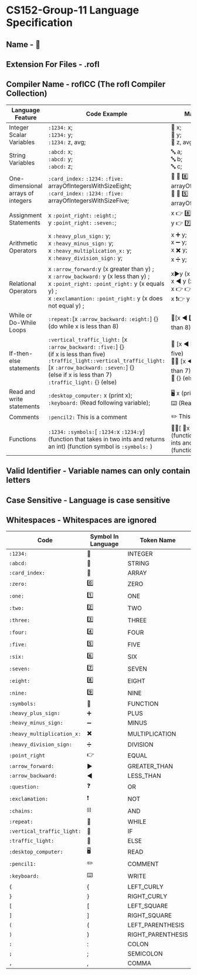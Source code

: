 # CS152-Group-11 Language Specification
## Name - :rofl:
## Extension For Files - .rofl
## Compiler Name - roflCC (The rofl Compiler Collection)
| Language Feature | Code Example |Markdown Example |
| ---------------- | ------------ | --------------- |
| Integer Scalar Variables | `:1234:` x; <br /> `:1234:` y; <br /> `:1234:` z, avg; |:1234: x;<br /> :1234: y; <br /> :1234: z, avg;
| String Variables | `:abcd:` x; <br /> `:abcd:` y; <br /> `:abcd:` z; | 🔤 a;<br /> 🔤 b; <br /> 🔤 c;
| One-dimensional arrays of integers | `:card_index:` `:1234:` `:five:` arrayOfIntegersWithSizeEight; <br />`:card_index:` `:1234:` `:five:` arrayOfIntegersWithSizeFive; | 📇 🔢 8️⃣ arrayOfIntegersWithSizeEight; <br /> 📇 🔢 5️⃣ arrayOfIntegersWithSizeFive; |
| Assignment Statements | x `:point_right:` `:eight:`; <br /> y `:point_right:` `:seven:`; |x 👉 8️⃣; <br /> y 👉 :seven:; |
| Arithmetic Operators | x `:heavy_plus_sign:` y; <br /> x `:heavy_minus_sign:` y; <br /> x `:heavy_multiplication_x:` y; <br /> x `:heavy_division_sign:` y; | x ➕ y; <br /> x ➖ y; <br /> x ✖️ y; <br /> x ➗ y;|
| Relational Operators | x `:arrow_forward:`y (x greater than y) ; <br /> x `:arrow_backward:` y (x less than y) ;  <br /> x `:point_right:` `:point_right:` y (x equals y) ; <br /> x `:exclamantion:` `:point_right:` y (x does not equal y) ; | x▶️y (x greater than y) ; <br /> x ◀️ y (x less than y) ; <br /> x 👉 👉 y (x equals y) ; <br /> x ❗👉 y (x does not equal y) ; | 
| While or Do-While Loops | `:repeat:`[x `:arrow_backward:` `:eight:`] {} <br />(do while x is less than 8) |  🔁[x ◀️ 8️⃣] (do while x is less than 8) | 
| If-then-else statements | `:vertical_traffic_light:` [x `:arrow_backward:` `:five:`] {} <br />(if x is less than five) <br /> `:traffic_light::vertical_traffic_light:` [x `:arrow_backward:` `:seven:`] {} <br /> (else if x is less than 7) <br /> `:traffic_light:` {} (else) |🚦 [x ◀️ :five:] {} (if x is less than five) <br /> 🚥🚦 [x ◀️ :seven:] {} (else if x is less than 7) <br />🚥 {} (else) |
| Read and write statements | `:desktop_computer:` x (print x); <br /> `:keyboard:` (Read following variable); | 🖥️ x (print x); <br /> ⌨️ (Read following variable); |
| Comments | `:pencil2:` This is a comment | ✏️ This is a comment |
| Functions | `:1234:` `:symbols:`[ `:1234:`x `:1234:`y] <br /> (function that takes in two ints and returns an int) (function symbol is `:symbols:` )| 🔢🔣[ 🔢x 🔢y] { (code) } <br /> (function that takes in two ints and returns an int) (function symbol is 🔣) |

## Valid Identifier - Variable names can only contain letters
## Case Sensitive - Language is case sensitive
## Whitespaces - Whitespaces are ignored

| Code | Symbol In Language | Token Name |
| ---- | ------------------ | ---------- |
| `:1234:` | 🔢 | INTEGER |
| `:abcd:` | 🔡 | STRING |
| `:card_index:` | 📇 | ARRAY |
| `:zero:` | 0️⃣ | ZERO |
| `:one:` | 1️⃣ | ONE |
| `:two:` | 2️⃣ | TWO |
| `:three:` | 3️⃣ | THREE |
| `:four:` | 4️⃣ | FOUR |
| `:five:` | 5️⃣ | FIVE |
| `:six:` | 6️⃣ | SIX |
| `:seven:` | 7️⃣ | SEVEN |
| `:eight:` | 8️⃣ | EIGHT |
| `:nine:` | 9️⃣ | NINE |
| `:symbols:` | 🔣 | FUNCTION |
| `:heavy_plus_sign:` | ➕ | PLUS |
| `:heavy_minus_sign:` | ➖ | MINUS |
| `:heavy_multiplication_x:` | ✖️ | MULTIPLICATION |
| `:heavy_division_sign:` | ➗ | DIVISION |
| `:point_right` | 👉 | EQUAL |
| `:arrow_forward:` | ▶️ | GREATER_THAN |
| `:arrow_backward:` | ◀️ | LESS_THAN |
| `:question:` | ❓ | OR |
| `:exclamation:` | ❗ | NOT |
| `:chains:` | :chains: | AND |
| `:repeat:` | 🔁 | WHILE |
| `:vertical_traffic_light:` | 🚦 | IF |
| `:traffic_light:` | 🚥 | ELSE |
| `:desktop_computer:` | 🖥️ | READ |
| `:pencil1:`| ✏️| COMMENT|
| `:keyboard:` | ⌨️ | WRITE |
| `{` | { | LEFT_CURLY |
| `}` | } | RIGHT_CURLY |
| `[` | [ | LEFT_SQUARE |
| `]` | ] | RIGHT_SQUARE |
| `(` | ( | LEFT_PARENTHESIS |
| `)` | ) | RIGHT_PARENTHESIS |
| `:` | : | COLON |
| `;` | ; | SEMICOLON |
| `,` | , | COMMA |


